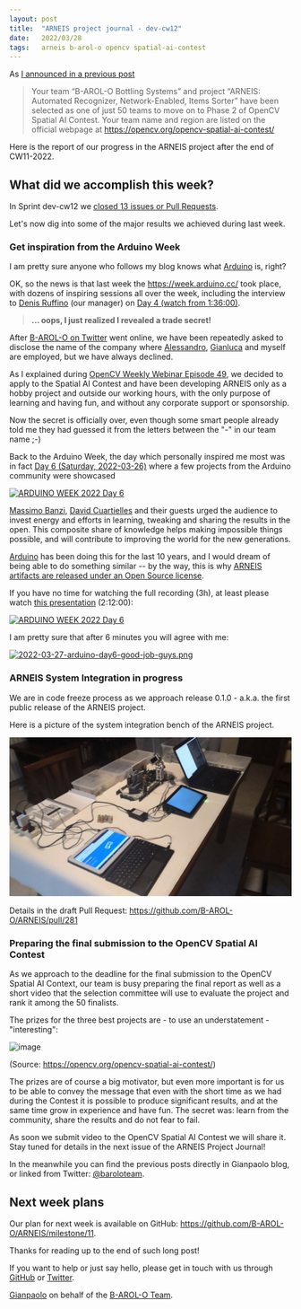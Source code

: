 ```yaml
---
layout: post
title:  "ARNEIS project journal - dev-cw12"
date:   2022/03/28
tags: 	arneis b-arol-o opencv spatial-ai-contest
---
```


<!--
<a href="https://opencv.org/opencv-spatial-ai-contest/#finalists"><img src="https://user-images.githubusercontent.com/75182/146637995-3266f15d-81a4-4470-a337-965404340121.jpg" alt="OpenCV Spatial AI Contest Finalist" width="40%"></a>

Welcome to our weekly status report of the [ARNEIS project](https://github.com/B-AROL-O/ARNEIS)!
-->

As [I announced in a previous post](https://gmacario.github.io/posts/2021-12-18-arneis-spatial-ai-finalist)

> Your team “B-AROL-O Bottling Systems” and project “ARNEIS: Automated Recognizer, Network-Enabled, Items Sorter” have been selected as one of just 50 teams to move on to Phase 2 of OpenCV Spatial AI Contest.
> Your team name and region are listed on the official webpage at <https://opencv.org/opencv-spatial-ai-contest/​>

Here is the report of our progress in the ARNEIS project after the end of CW11-2022.

## What did we accomplish this week?

In Sprint dev-cw12 we [closed 13 issues or Pull Requests](https://github.com/B-AROL-O/ARNEIS/issues?q=is%3Aclosed+milestone%3Adev-cw12).

Let's now dig into some of the major results we achieved during last week.

### Get inspiration from the Arduino Week

I am pretty sure anyone who follows my blog knows what [Arduino](https://www.arduino.cc) is, right?

OK, so the news is that last week the <https://week.arduino.cc/> took place, with dozens of inspiring sessions all over the week, including the interview to [Denis Ruffino](https://it.linkedin.com/in/denis-ruffino-028a88a) (our manager) on [Day 4 (watch from 1:36:00)](https://youtu.be/XVgWuTRLklk?t=5757).

<!-- ![OOPS](https://i.pinimg.com/736x/4f/f8/02/4ff802833a423a78314e99fb30ea0b8b.jpg) -->

> **... oops, I just realized I revealed a trade secret!**

After [B-AROL-O on Twitter](https://twitter.com/baroloteam) went online, we have been repeatedly asked to disclose the name of the company where [Alessandro](https://github.com/alv67), [Gianluca](https://github.com/gteti) and myself are employed, but we have always declined.

As I explained during [OpenCV Weekly Webinar Episode 49](https://twitter.com/baroloteam/status/1504865479290241026),
we decided to apply to the Spatial AI Contest and have been developing ARNEIS only as a hobby project and outside our working hours, with the only purpose of learning and having fun, and without any corporate support or sponsorship.

Now the secret is officially over, even though some smart people already told me they had guessed it from the letters between the "-" in our team name ;-)

Back to the Arduino Week, the day which personally  inspired me most was in fact [Day 6 (Saturday, 2022-03-26)](https://www.youtube.com/watch?v=AqgJ17d8UnQ?t=0) where a few projects from the Arduino community were showcased

[![ARDUINO WEEK 2022 Day 6](https://img.youtube.com/vi/AqgJ17d8UnQ/0.jpg)](https://www.youtube.com/watch?v=AqgJ17d8UnQ?t=0 "ARDUINO WEEK 2022 Day 6")

[Massimo Banzi](https://www.linkedin.com/in/massimobanzi/), [David Cuartielles](https://www.linkedin.com/in/david-cuartielles-23bab14/) and their guests urged the audience to invest energy and efforts in learning, tweaking and sharing the results in the open. This composite share of knowledge helps making impossible things possible, and will contribute to improving the world for the new generations.

[Arduino](https://www.arduino.cc) has been doing this for the last 10 years, and I would dream of being able to do something similar -- by the way, this is why [ARNEIS artifacts are released under an Open Source license](https://github.com/B-AROL-O/ARNEIS/blob/main/README.md#copyright-and-license).

If you have no time for watching the full recording (3h), at least please watch [this presentation](https://youtu.be/AqgJ17d8UnQ?t=7924)  (2:12:00):

[![ARDUINO WEEK 2022 Day 6](https://user-images.githubusercontent.com/75182/160293521-1faf47b2-1b99-4cdb-80ad-ee8f5b8ad321.png)](https://www.youtube.com/watch?v=AqgJ17d8UnQ?t=7920 "ARDUINO WEEK 2022 Day 6")

I am pretty sure that after 6 minutes you will agree with me:

[![2022-03-27-arduino-day6-good-job-guys.png](https://pbs.twimg.com/media/FO3vmxnWYAA2xLM?format=jpg&name=large)](https://twitter.com/gpmacario/status/1508124989928706048)

### ARNEIS System Integration in progress

We are in code freeze process as we approach release 0.1.0 - a.k.a. the first public release of the ARNEIS project.

Here is a picture of the system integration bench of the ARNEIS project.

![2022-03-26-1855-arneis-sysint.jpg](https://github.com/B-AROL-O/ARNEIS/raw/280-feat-arneis-system-integration-for-the-release/docs/images/2022-03-26-1855-arneis-sysint.jpg)

Details in the draft Pull Request: <https://github.com/B-AROL-O/ARNEIS/pull/281>

### Preparing the final submission to the OpenCV Spatial AI Contest

As we approach to the deadline for the final submission to the OpenCV Spatial AI Context, our team is busy preparing the final report as well as a short video that the selection committee will use to evaluate the project and rank it among the 50 finalists.

The prizes for the three best projects are - to use an understatement - "interesting":

![image](https://user-images.githubusercontent.com/75182/160473643-0c71fa5a-154a-4d02-9b58-44168ed17482.png)

(Source: <https://opencv.org/opencv-spatial-ai-contest/>)

The prizes are of course a big motivator, but even more important is for us to be able to convey the message that even with the short time as we had during the Contest it is possible to produce significant results, and at the same time grow in experience and have fun. The secret was: learn from the community, share the results and do not fear to fail.

As soon we submit video to the OpenCV Spatial AI Contest we will share it.
Stay tuned for details in the next issue of the ARNEIS Project Journal!

In the meanwhile you can find the previous posts directly in Gianpaolo blog, or linked from Twitter: [@baroloteam](https://twitter.com/baroloteam).

<!-- [List of Gianpaolo blog posts about ARNEIS](https://github.com/gmacario/gmacario.github.io/pulls?q=is%3Apr+is%3Aclosed+label%3A%22topic%3A+ARNEIS%22) -->

## Next week plans

Our plan for next week is available on GitHub: <https://github.com/B-AROL-O/ARNEIS/milestone/11>.

<!-- Thanks for reading up to here! -->

Thanks for reading up to the end of such long post!

If you want to help or just say hello, please get in touch with us through [GitHub](https://github.com/B-AROL-O/ARNEIS) or [Twitter](https://twitter.com/baroloteam).

[Gianpaolo](https://github.com/gmacario) on behalf of the [B-AROL-O Team](https://github.com/b-arol-o).

<!-- EOF -->
